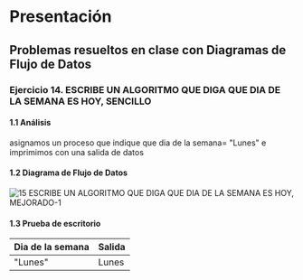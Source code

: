 # Presentación
## Problemas resueltos en clase con Diagramas de Flujo de Datos
### Ejercicio 14. ESCRIBE UN ALGORITMO QUE DIGA QUE DIA DE LA SEMANA ES HOY, SENCILLO
#### 1.1 Análisis
asignamos un proceso que indique que dia de la semana= "Lunes" e imprimimos con una salida de datos
#### 1.2 Diagrama de Flujo de Datos

![15  ESCRIBE UN ALGORITMO QUE DIGA QUE DIA DE LA SEMANA ES HOY, MEJORADO-1](https://user-images.githubusercontent.com/112590329/191164991-e0d204c8-c029-4de6-9fee-6f77d95383dc.png)

#### 1.3 Prueba de escritorio
| Dia de la semana| Salida|
|-----------------|-------| 
| "Lunes"         | Lunes |
